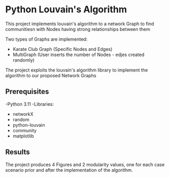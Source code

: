 # Python Louvain's Algorithm

This project implements louvain's algorithm to a network Graph to find communitiesn with Nodes having strong relationships between them

Two types of Graphs are implemented:
- Karate Club Graph (Specific Nodes and Edges)
- MultiGraph (User inserts the number of Nodes - edjes created randomly)

The project exploits the louvain's algorithm library to implement the algorithm to our proposed Network Graphs

## Prerequisites
-Python 3.11
-Libraries:
  * networkX
  * random
  * python-louvain
  * community
  * matplotlib
  
## Results

The project produces 4 Figures and 2 modularity values, one for each case scenario prior and after the implementation of the algorithm.

